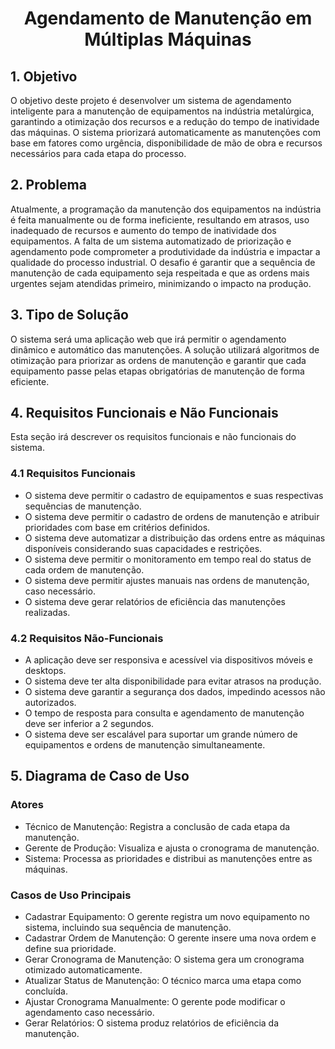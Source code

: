 <h1><center>Agendamento de Manutenção em Múltiplas Máquinas<center></h1>
<section>
    <h2>1. Objetivo</h2>
    <p>O objetivo deste projeto é desenvolver um sistema de agendamento inteligente para a manutenção de equipamentos na indústria metalúrgica, garantindo a otimização dos recursos e a redução do tempo de inatividade das máquinas. O sistema priorizará automaticamente as manutenções com base em fatores como urgência, disponibilidade de mão de obra e recursos necessários para cada etapa do processo.</p>
</section>

<section>
    <h2>2. Problema</h2>
    <p>Atualmente, a programação da manutenção dos equipamentos na indústria é feita manualmente ou de forma ineficiente, resultando em atrasos, uso inadequado de recursos e aumento do tempo de inatividade dos equipamentos. A falta de um sistema automatizado de priorização e agendamento pode comprometer a produtividade da indústria e impactar a qualidade do processo industrial. O desafio é garantir que a sequência de manutenção de cada equipamento seja respeitada e que as ordens mais urgentes sejam atendidas primeiro, minimizando o impacto na produção.</p>
</section>

<section>
    <h2>3. Tipo de Solução</h2>
    <p>O sistema será uma aplicação web que irá permitir o agendamento dinâmico e automático das manutenções. A solução utilizará algoritmos de otimização para priorizar as ordens de manutenção e garantir que cada equipamento passe pelas etapas obrigatórias de manutenção de forma eficiente.</p>
</section>


<section>
    <h2>4. Requisitos Funcionais e Não Funcionais</h2>
    <p>Esta seção irá descrever os requisitos funcionais e não funcionais do sistema.</p>
    <section>
    <h3>4.1 Requisitos Funcionais</h3>
        <ul>
            <li>O sistema deve permitir o cadastro de equipamentos e suas respectivas sequências de manutenção.</li>
            <li>O sistema deve permitir o cadastro de ordens de manutenção e atribuir prioridades com base em critérios definidos.</li>
            <li>O sistema deve automatizar a distribuição das ordens entre as máquinas disponíveis considerando suas capacidades e restrições.</li>
            <li>O sistema deve permitir o monitoramento em tempo real do status de cada ordem de manutenção.</li>
            <li>O sistema deve permitir ajustes manuais nas ordens de manutenção, caso necessário.</li>
            <li>O sistema deve gerar relatórios de eficiência das manutenções realizadas.</li>
        </ul>
    </section>
    <section>
    <h3>4.2 Requisitos Não-Funcionais</h3>
        <ul>
            <li>A aplicação deve ser responsiva e acessível via dispositivos móveis e desktops.</li>
            <li>O sistema deve ter alta disponibilidade para evitar atrasos na produção.</li>
            <li>O sistema deve garantir a segurança dos dados, impedindo acessos não autorizados.</li>
            <li>O tempo de resposta para consulta e agendamento de manutenção deve ser inferior a 2 segundos.</li>
            <li>O sistema deve ser escalável para suportar um grande número de equipamentos e ordens de manutenção simultaneamente.</li>
        </ul>
    </section>
</section>

<section>
<h2>5. Diagrama de Caso de Uso</h2>
</section>
    <h3>Atores</h3>
        <ul>
            <li>Técnico de Manutenção: Registra a conclusão de cada etapa da manutenção.</li>
            <li>Gerente de Produção: Visualiza e ajusta o cronograma de manutenção.</li>
            <li>Sistema: Processa as prioridades e distribui as manutenções entre as máquinas.</li>
        </ul>
    <h3>Casos de Uso Principais</h3>
        <ul>
            <li>Cadastrar Equipamento: O gerente registra um novo equipamento no sistema, incluindo sua sequência de manutenção.</li>
            <li>Cadastrar Ordem de Manutenção: O gerente insere uma nova ordem e define sua prioridade.</li>
            <li>Gerar Cronograma de Manutenção: O sistema gera um cronograma otimizado automaticamente.</li>
            <li>Atualizar Status de Manutenção: O técnico marca uma etapa como concluída.</li>
            <li>Ajustar Cronograma Manualmente: O gerente pode modificar o agendamento caso necessário.</li>
            <li>Gerar Relatórios: O sistema produz relatórios de eficiência da manutenção.</li>
        </ul>














